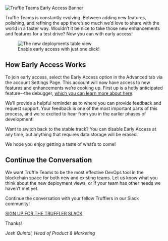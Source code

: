 ![Truffle Teams Early Access Banner](/img/blog/try-new-features-first-with-truffle-teams-early-access/blog-header.png)

Truffle Teams is constantly evolving. Between adding new features, polishing, and refining the app there’s so much we’d love to share with the world in a faster way. Wouldn’t it be nice to take those new enhancements and features for a test drive? Now you can with early access!

<figure>
  <img class="mb-4 w-100 figure-shadow" src="/img/blog/try-new-features-first-with-truffle-teams-early-access/deployments-refresh-1.png" alt="The new deployments table view">
  <figcaption class="text-center font-italic">Enable early access with just one click!</figcaption>
</figure>

## How Early Access Works

To join early access, select the Early Access option in the Advanced tab via the account Settings Page. This account will now have access to new features and enhancements we’re cooking up. First up is a hotly anticipated feature--the debugger, [which you can learn more about here](/blog/debug-quickly-and-in-context-with-truffle-teams-new-debugger).

We’ll provide a helpful reminder as to where you can provide feedback and request support. Your feedback is one of the most important parts of this process, and we’re excited to hear from you in the earlier phases of development!

Want to switch back to the stable track? You can disable Early Access at any time, but anything that requires data storage will be erased.

We hope you enjoy getting a taste of what’s to come!

## Continue the Conversation

We want Truffle Teams to be the most effective DevOps tool in the blockchain space for both new and existing teams. Let us know what you think about the new deployment views, or if your team has other needs we haven’t met yet.

Continue the conversation with your fellow Trufflers in our Slack community!

<div class="mt-12 text-center">
  <a class="btn btn-truffle mt-3" href="https://join.slack.com/t/truffle-community/shared_invite/zt-8wab0bnl-KcugRAqsY9yeNJYcnanfLA" target="_blank">SIGN UP FOR THE TRUFFLER SLACK</a>
</div>

Thanks!

_Josh Quintal, Head of Product & Marketing_
